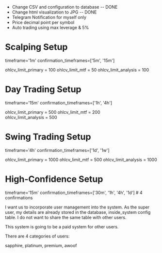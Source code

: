 - Change CSV and configuration to database -- DONE
- Change html visualization to JPG         -- DONE
- Telegram Notification for myself only
- Price decimal point per symbol
- Auto trading using max leverage & 5%





# Scalping Setup
timeframe='1m'
confirmation_timeframes=['5m', '15m']

ohlcv_limit_primary = 100
ohlcv_limit_mtf = 50
ohlcv_limit_analysis = 100

# Day Trading Setup  
timeframe='15m'
confirmation_timeframes=['1h', '4h']

ohlcv_limit_primary = 500
ohlcv_limit_mtf = 200  
ohlcv_limit_analysis = 500

# Swing Trading Setup
timeframe='4h' 
confirmation_timeframes=['1d', '1w']

ohlcv_limit_primary = 1000
ohlcv_limit_mtf = 500
ohlcv_limit_analysis = 1000

# High-Confidence Setup
timeframe='15m'
confirmation_timeframes=['30m', '1h', '4h', '1d']  # 4 confirmations




I want us to incorporate user management into the system. As the super user, my details are already stored in the database, inside_system config table. I do not want to share the same table with other users.

This system is going to be a paid system for other users.

There are 4 categories of users:

sapphire, platinum, premium, awoof
